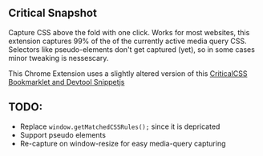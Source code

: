 ## Critical Snapshot

Capture CSS above the fold with one click. Works for most websites, this extension captures 99% of the of the currently active media query CSS. Selectors like pseudo-elements don't get captured (yet), so in some cases minor tweaking is nessescary.

This Chrome Extension uses a slightly altered version of this [CriticalCSS Bookmarklet and Devtool Snippetjs](https://gist.github.com/PaulKinlan/6284142)

## TODO:
- Replace `window.getMatchedCSSRules();` since it is depricated
- Support pseudo elements
- Re-capture on window-resize for easy media-query capturing

